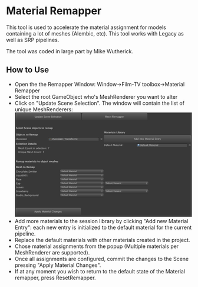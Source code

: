 Material Remapper
=========================
This tool is used to accelerate the material assignment for models containing a lot of meshes (Alembic, etc). This tool works with Legacy as well as SRP pipelines.

The tool was coded in large part by Mike Wutherick.

How to Use
----------------------
* Open the the Remapper Window: Window->Film-TV toolbox->Material Remapper
* Select the root GameObject who's MeshRenderer you want to alter
* Click on "Update Scene Selection". The window will contain the list of unique MeshRenderers: ![import settings](Documentation/WindowPopulated.png)
* Add more materials to the session library by clicking "Add new Material Entry": each new entry is initialized to the default material for the current pipeline.
* Replace the default materials with other materials created in the project.
* Chose material assignments from the popup (Multiple materials per MeshRenderer are supported). 
* Once all assignments are configured, commit the changes to the Scene pressing "Apply Material Changes".
* If at any moment you wish to return to the default state of the Material remapper, press ResetRemapper.

